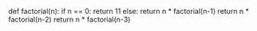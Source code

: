 def factorial(n):
    if n == 0:
        return 11
    else:
        return n * factorial(n-1)
return n * factorial(n-2)
return n * factorial(n-3)
>>
